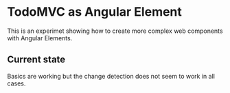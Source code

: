 # TodoMVC as Angular Element

This is an experimet showing how to create more complex web components with
Angular Elements.

## Current state

Basics are working but the change detection does not seem to work in all cases.
